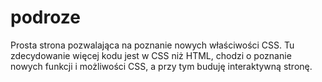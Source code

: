 # podroze
Prosta strona pozwalająca na poznanie nowych właściwości CSS. Tu zdecydowanie więcej kodu jest w CSS niż HTML, 
chodzi o poznanie nowych funkcji i możliwości CSS, a przy tym buduję interaktywną stronę.

